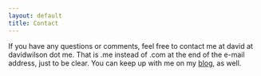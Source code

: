 ```yaml
---
layout: default
title: Contact
---
```

If you have any questions or comments, feel free to contact me at david at davidwilson dot me.  That is .me instead of .com at the end of the e-mail address, just to be clear.  You can keep up with me on my [blog](http://davidwilson.me), as well.